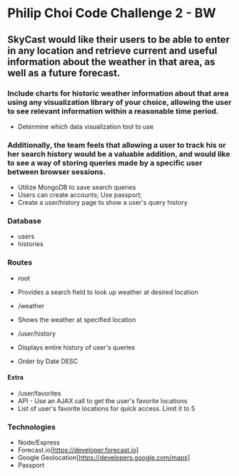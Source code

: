 # Philip Choi Code Challenge 2 - BW

## SkyCast would like their users to be able to enter in any location and retrieve current and useful information about the weather in that area, as well as a future forecast.

### Include charts for historic weather information about that area using any visualization library of your choice, allowing the user to see relevant information within a reasonable time period.
* Determine which data visualization tool to use

### Additionally, the team feels that allowing a user to track his or her search history would be a valuable addition, and would like to see a way of storing queries made by a specific user between browser sessions.
* Utilize MongoDB to save search queries
* Users can create accounts; Use passport;
* Create a user/history page to show a user's query history

### Database
* users
* histories

### Routes
* root
 * Provides a search field to look up weather at desired location

* /weather
 * Shows the weather at specified location

* /user/history
 * Displays entire history of user's queries
 * Order by Date DESC

#### Extra
* /user/favorites
 * API - Use an AJAX call to get the user's favorite locations
 * List of user's favorite locations for quick access. Limit it to 5

### Technologies
* Node/Express
* Forecast.io[https://developer.forecast.io]
* Google Geolocation[https://developers.google.com/maps]
* Passport